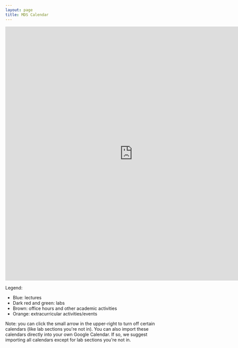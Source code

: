 ```yaml
---
layout: page
title: MDS Calendar
---
```


<iframe src="https://calendar.google.com/calendar/b/2/embed?showTitle=0&amp;showPrint=0&amp;showTz=1&amp;mode=WEEK&amp;height=600&amp;wkst=1&amp;bgcolor=%23FFFFFF&amp;src=luh223qsrlqmts9i86p7v6m204%40group.calendar.google.com&amp;color=%23711616&amp;src=vbqklh5f7qpkoplteurlb9r1ps%40group.calendar.google.com&amp;color=%235F6B02&amp;src=1ld9ugd459qepa0eb0e4b77kl0%40group.calendar.google.com&amp;color=%232952A3&amp;src=ejhrb9q92fkngsl2jmag6lccvg%40group.calendar.google.com&amp;color=%23BE6D00&amp;src=7mfpluc2hrdcbvko25bd6n2130%40group.calendar.google.com&amp;color=%236B3304&amp;src=51mn8ie2s8tfl2gum1f7r46n70%40group.calendar.google.com&amp;color=%238E24AA&amp;ctz=America%2FVancouver" style="border-width:0" width="800" height="800" frameborder="0" scrolling="no"></iframe>

Legend:

- Blue: lectures
- Dark red and green: labs
- Brown: office hours and other academic activities
- Orange: extracurricular activities/events


Note: you can click the small arrow in the upper-right to turn off certain calendars (like lab sections you're not in). You can also import these calendars directly into your own Google Calendar. If so, we suggest importing all calendars except for lab sections you're not in.
